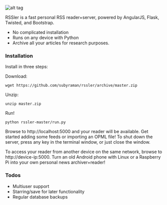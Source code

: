 ![alt tag](https://raw.github.com/subyraman/rssler/master/static/images/readme.jpg)

RSSler is a fast personal RSS reader+server, powered by AngularJS, Flask, Twisted, and Bootstrap.

  - No complicated installation
  - Runs on any device with Python
  - Archive all your articles for research purposes.


### Installation

Install in three steps:

Download:
```
wget https://github.com/subyraman/rssler/archive/master.zip
```

Unzip:
```
unzip master.zip
```

Run!
```
python rssler-master/run.py
```

Browse to http://localhost:5000 and your reader will be available. Get started adding some feeds or importing an OPML file! To shut down the server, press any key in the terminal window, or just close the window.

To access your reader from another device on the same network, browse to http://device-ip:5000. Turn an old Android phone with Linux or a Raspberry Pi into your own personal news archiver+reader! 

### Todos

 - Multiuser support
 - Starring/save for later functionality
 - Regular database backups
